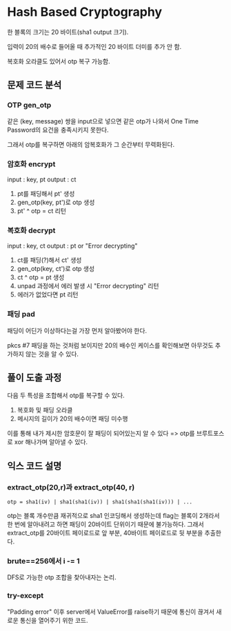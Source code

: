 # Hash Based Cryptography

한 블록의 크기는 20 바이트(sha1 output 크기).

입력이 20의 배수로 들어올 때 추가적인 20 바이트 더미를 추가 안 함.

복호화 오라클도 있어서 otp 복구 가능함.

## 문제 코드 분석

### OTP gen_otp

같은 (key, message) 쌍을 input으로 넣으면 같은 otp가 나와서 One Time Password의 요건을 충족시키지 못한다.

그래서 otp를 복구하면 아래의 암복호화가 그 순간부터 무력화된다.

### 암호화 encrypt

input : key, pt
output : ct

1. pt를 패딩해서 pt' 생성
2. gen_otp(key, pt')로 otp 생성
3. pt' ^ otp = ct 리턴

### 복호화 decrypt

input : key, ct
output : pt or "Error decrypting"

1. ct를 패딩(?)해서 ct' 생성
2. gen_otp(key, ct')로 otp 생성
3. ct ^ otp = pt 생성
4. unpad 과정에서 에러 발생 시 "Error decrypting" 리턴
5. 에러가 없었다면 pt 리턴

### 패딩 pad

패딩이 어딘가 이상하다는걸 가장 먼저 알아봤어야 한다.

pkcs #7 패딩을 하는 것처럼 보이지만 20의 배수인 케이스를 확인해보면 아무것도 추가하지 않는 것을 알 수 있다.

## 풀이 도출 과정

다음 두 특성을 조합해서 otp를 복구할 수 있다.

1. 복호화 및 패딩 오라클
2. 메시지의 길이가 20의 배수이면 패딩 미수행

이를 통해 내가 제시한 암호문이 잘 패딩이 되어있는지 알 수 있다 => otp를 브루트포스로 xor 해나가며 알아낼 수 있다.

## 익스 코드 설명

### extract_otp(20,r)과 extract_otp(40, r)

`otp = sha1(iv) | sha1(sha1(iv)) | sha1(sha1(sha1(iv))) | ...`

otp는 블록 개수만큼 재귀적으로 sha1 인코딩해서 생성하는데 flag는 블록이 2개라서 한 번에 알아내려고 하면 패딩이 20바이트 단위이기 때문에 불가능하다. 그래서 extract_otp를 20바이트 페이로드로 앞 부분, 40바이트 페이로드로 뒷 부분을 추출한다.

### brute==256에서 i -= 1

DFS로 가능한 otp 조합을 찾아내자는 논리.

### try-except

"Padding error" 이후 server에서 ValueError를 raise하기 때문에 통신이 끊겨서 새로운 통신을 열어주기 위한 코드.